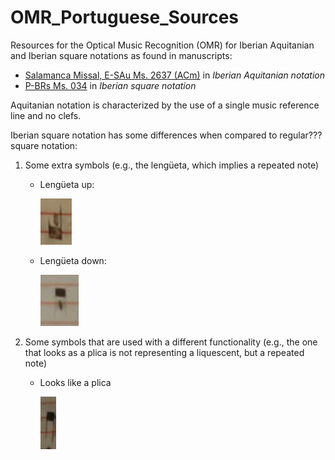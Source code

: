 # OMR_Portuguese_Sources

Resources for the Optical Music Recognition (OMR) for Iberian Aquitanian and Iberian square notations as found in manuscripts:
- [Salamanca Missal, E-SAu Ms. 2637 (ACm)](https://pemdatabase.eu/source/48357) in _Iberian Aquitanian notation_
- [P-BRs Ms. 034](https://pemdatabase.eu/source/47612) in _Iberian square notation_

Aquitanian notation is characterized by the use of a single music reference line and no clefs.

Iberian square notation has some differences when compared to regular??? square notation:
1. Some extra symbols (e.g., the lengüeta, which implies a repeated note)
   - Lengüeta up:

     <img src="./resources/4_mei_encoding/_images/square/SQlenguetaup.jpg" width="50p" alt="LenguetaUp"/>
       
   - Lengüeta down:

     ![LenguetaDown](./resources/4_mei_encoding/_images/square/lenguetadown.png)
     
2. Some symbols that are used with a different functionality (e.g., the one that looks as a plica is not representing a liquescent, but a repeated note)
   - Looks like a plica

     ![TwoTailsDown](./resources/4_mei_encoding/_images/square/twostemsdown.png)


